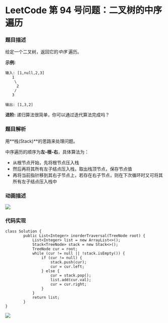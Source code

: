 # LeetCode 第 94 号问题：二叉树的中序遍历

### 题目描述

给定一个二叉树，返回它的*中序* 遍历。

**示例:**

```
输入: [1,null,2,3]
   1
    \
     2
    /
   3

输出: [1,3,2]
```

**进阶:** 递归算法很简单，你可以通过迭代算法完成吗？

### 题目解析

用**栈(Stack)**的思路来处理问题。

中序遍历的顺序为**左-根-右**，具体算法为：

- 从根节点开始，先将根节点压入栈
- 然后再将其所有左子结点压入栈，取出栈顶节点，保存节点值
- 再将当前指针移到其右子节点上，若存在右子节点，则在下次循环时又可将其所有左子结点压入栈中



### 动画描述

![](https://blog-1257126549.cos.ap-guangzhou.myqcloud.com/blog/v17b8.gif)

### 代码实现

```
class Solution {
        public List<Integer> inorderTraversal(TreeNode root) {
            List<Integer> list = new ArrayList<>();
            Stack<TreeNode> stack = new Stack<>();
            TreeNode cur = root;
            while (cur != null || !stack.isEmpty()) {
                if (cur != null) {
                    stack.push(cur);
                    cur = cur.left;
                } else {
                    cur = stack.pop();
                    list.add(cur.val);
                    cur = cur.right;
                }
            }
            return list;
        }
}
```

![](../../Pictures/qrcode.jpg)